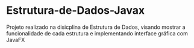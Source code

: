 # Estrutura-de-Dados-Javax
Projeto realizado na disicplina de Estrutura de Dados, visando mostrar a funcionalidade de cada estrutura e implementando interface gráfica com JavaFX
